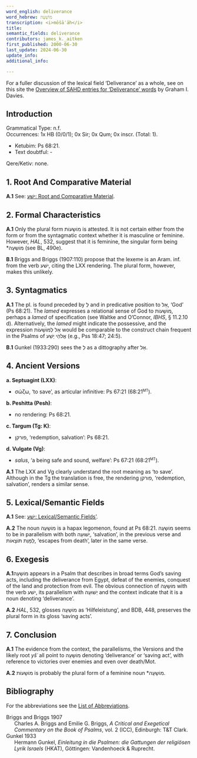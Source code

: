 ```yaml
---
word_english: deliverance   
word_hebrew: מוֹשָׁעָה    
transcription: <i>mōšāʿāh</i>    
title:   
semantic_fields: deliverance   
contributors: james_k._aitken        
first_published: 2000-06-30   
last_update: 2024-06-30   
update_info:  
additional_info:   

--- 
```


For a fuller discussion of the lexical field ‘Deliverance’ as a whole, see on this site the 
<a href="/miscellaneous/overview_deliverance/">Overview
of SAHD entries for ‘Deliverance’ words</a> by Graham I. Davies.


## Introduction

Grammatical Type: n.f.  
Occurrences: 1x HB (0/0/1); 0x Sir; 0x Qum; 0x inscr. (Total: 1).

* Ketubim: Ps 68:21.
* Text doubtful: -

Qere/Ketiv: none.


## 1. Root And Comparative Material

<b>A.1</b> See: <a href="https://sahd-online.com/words/y-sh-3/#1-root-and-comparative-material"><span dir="rtl">ישׁע</span>: Root and Comparative Material</a>.


## 2. Formal Characteristics

<b>A.1</b> Only the plural form  <span dir="rtl">מוֹשָעוֹת</span> is attested. It is not certain either from the form or from the syntagmatic context whether it is masculine or feminine. However, <i>HAL</i>, 532, suggest that it is feminine, the singular form being *<span dir="rtl">מוֹשָעָה</span> (see BL, 490e).

<b>B.1</b> Briggs and Briggs (1907:110) propose that the lexeme is an Aram. inf. from the verb <span dir="rtl">ישׁע</span>, citing the LXX rendering. The plural form, however, makes this unlikely.

## 3. Syntagmatics

<b>A.1</b> The pl. is found preceded by <span dir="rtl">לְ</span> and in predicative position to <span dir="rtl">אֵל</span>, ‘God’ (Ps 68:21). The <i>lamed</i> expresses a relational sense of God to <span dir="rtl">מוֹשָׁעוֹת</span>, perhaps a <i>lamed</i> of specification (see Waltke and O’Connor, <i>IBHS</i>,
§ 11.2.10 d). Alternatively, the <i>lamed</i> might indicate the possessive, and the expression  <span dir="rtl">אֵל לְמוֹשָׁעוֹת</span> would be comparable to the construct
chain frequent in the Psalms of  <span dir="rtl">אֱלֹהֵי יֵשַׁע</span> (e.g., Pss 18:47; 24:5).

<b>B.1</b> Gunkel (1933:290) sees the  <span dir="rtl">לְ</span> as a dittography after <span dir="rtl">אֵל</span>.

## 4. Ancient Versions

<b>a. Septuagint (LXX)</b>: 

* σώζω, ‘to save’, as articular infinitive: Ps 67:21 (68:21<small><sup>MT</sup></small>).

<b>b. Peshitta (Pesh)</b>: 

* no rendering: Ps 68:21.

<b>c. Targum (Tg: K)</b>: 

* <span dir="rtl">פורקן</span>, ‘redemption, salvation’: Ps 68:21.

<b>d. Vulgate (Vg)</b>: 

* <i>salus</i>, ‘a being safe and sound, welfare’: Ps 67:21 (68:21<small><sup>MT</sup></small>).

<b>A.1</b> The LXX and Vg clearly understand the root meaning as ‘to save’. Although in the Tg the translation is free, the rendering 
<span dir="rtl">פורקן</span>, ‘redemption, salvation’, renders a similar sense.


## 5. Lexical/Semantic Fields

<b>A.1</b> See: <a href="https://sahd-online.com/words/y-sh-3/#5-lexicalsemantic-fields"><span dir="rtl">ישׁע</span>: Lexical/Semantic Fields’</a>.

<b>A.2</b> The noun <span dir="rtl">מוֹשָעָה</span> is a hapax legomenon, found at Ps 68:21. <span dir="rtl">מוֹשָעָה</span> seems to be in parallelism with both <span dir="rtl">יְשׁוּעָה</span>, ‘salvation’, in the previous verse and <span dir="rtl">לַמָּוֶת תּוֹצָאוֹת</span>, ‘escapes from death’, later in the same verse.


## 6. Exegesis

<b>A.1</b><span dir="rtl">מוֹשָעָה</span> appears in a Psalm that describes in broad terms God’s
saving acts, including the deliverance from Egypt, defeat of the
enemies, conquest of the land and protection from evil. The obvious
connection of <span dir="rtl">מוֹשָעָה</span> with the verb  <span dir="rtl">ישׁע</span>, its parallelism with
 <span dir="rtl">יְשׁוּעָה</span> and the context indicate that it is a noun denoting
‘deliverance’.

<b>A.2</b> <i>HAL</i>, 532, glosses <span dir="rtl">מוֹשָעָה</span> as ‘Hilfeleistung’, and BDB, 448, preserves the plural form in its gloss ‘saving acts’.


## 7. Conclusion

<b>A.1</b> The evidence from the context, the parallelisms, the Versions and the likely root <i>yšʿ</i> all point to <span dir="rtl">מוֹשָעָה</span> denoting ‘deliverance’ or ‘saving act’, with reference to victories over enemies and even over death/Mot.

<b>A.2</b>  <span dir="rtl">מוֹשָעוֹת</span> is probably the plural form of a feminine noun *<span dir="rtl">מוֹשָעָה</span>.


## Bibliography

For the abbreviations see the 
<a href="/store/abbreviations/">List of Abbreviations</a>.


<div style="padding-left: 22px; text-indent: -22px;">
Briggs and Briggs 1907  <br>
Charles A. Briggs and Emilie G. Briggs, <i>A Critical and Exegetical Commentary on the Book of Psalms</i>, vol. 2 (ICC), Edinburgh: T&T Clark.
</div>

<div style="padding-left: 22px; text-indent: -22px;">
Gunkel 1933 <br>
Hermann Gunkel, <i>Einleitung in die Psalmen: die Gattungen der religiösen Lyrik Israels</i> (HKAT), Göttingen: Vandenhoeck & Ruprecht.
</div>
